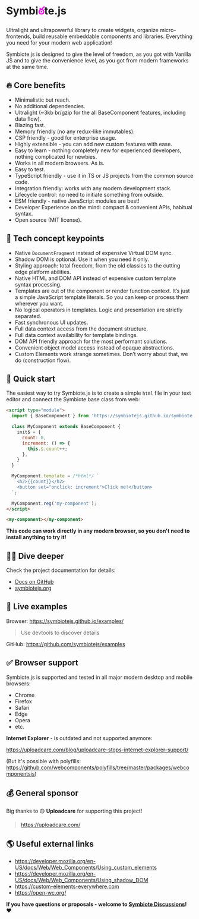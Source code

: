 # Symbi<span style="color:#f0f">ఠ</span>te.js

Ultralight and ultrapowerful library to create widgets, organize micro-frontends, build reusable embeddable components and libraries. 
Everything you need for your modern web application!

Symbiote.js is designed to give the level of freedom, as you got with Vanilla JS and to give the convenience level, as you got from modern frameworks at the same time.

## 🔥 Core benefits
* Minimalistic but reach.
* No additional dependencies.
* Ultralight (~3kb br/gzip for the all BaseComponent features, including data flow).
* Blazing fast.
* Memory friendly (no any redux-like immutables).
* CSP friendly - good for enterprise usage.
* Highly extensible - you can add new custom features with ease.
* Easy to learn - nothing completely new for experienced developers, nothing complicated for newbies.
* Works in all modern browsers. As is.
* Easy to test.
* TypeScript friendly - use it in TS or JS projects from the common source code.
* Integration friendly: works with any modern development stack.
* Lifecycle control: no need to initiate something from outside.
* ESM friendly - native JavaScript modules are best!
* Developer Experience on the mind: compact & convenient APIs, habitual syntax.
* Open source (MIT license).

## 💎 Tech concept keypoints
* Native `DocumentFragment` instead of expensive Virtual DOM sync.
* Shadow DOM is optional. Use it when you need it only.
* Styling approach: total freedom, from the old classics to the cutting edge platform abilities.
* Native HTML and DOM API instead of expensive custom template syntax processing.
* Templates are out of the component or render function context. It’s just a simple JavaScript template literals. So you can keep or process them wherever you want.
* No logical operators in templates. Logic and presentation are strictly separated.
* Fast synchronous UI updates.
* Full data context access from the document structure.
* Full data context availability for template bindings.
* DOM API friendly approach for the most performant solutions.
* Convenient object model access instead of opaque abstractions.
* Custom Elements work strange sometimes. Don’t worry about that, we do (construction flow).

## 🍏 Quick start
The easiest way to try Symbiote.js is to create a simple `html` file in your text editor and connect the Symbiote base class from web:

```html
<script type="module">
  import { BaseComponent } from 'https://symbiotejs.github.io/symbiote.js/core/BaseComponent.js';

  class MyComponent extends BaseComponent {
    init$ = {
      count: 0,
      increment: () => {
        this.$.count++;
      },
    }
  }

  MyComponent.template = /*html*/ `
    <h2>{{count}}</h2>
    <button set="onclick: increment">Click me!</button>
  `;

  MyComponent.reg('my-component');
</script>

<my-component></my-component>
```

**This code can work directly in any modern browser, so you don't need to install anything to try it!**

## 🧜‍♀️ Dive deeper
Check the project documentation for details:
* [Docs on GitHub](https://github.com/symbiotejs/docsite/tree/main/md)
* [symbiotejs.org](https://symbiotejs.org/)

## 🤖 Live examples
Browser: https://symbiotejs.github.io/examples/ 
> Use devtools to discover details 

GitHub: https://github.com/symbiotejs/examples

## ✅ Browser support
Symbiote.js is supported and tested in all major modern desktop and mobile browsers: 
* Chrome
* Firefox
* Safari
* Edge
* Opera
* etc.

**Internet Explorer** - is outdated and not supported anymore:

https://uploadcare.com/blog/uploadcare-stops-internet-explorer-support/

(But it's possible with polyfills: https://github.com/webcomponents/polyfills/tree/master/packages/webcomponentsjs)

## 💰 General sponsor
Big thanks to 🟡 **Uploadcare** for supporting this project!

> https://uploadcare.com/

## 🌎 Useful external links
* https://developer.mozilla.org/en-US/docs/Web/Web_Components/Using_custom_elements
* https://developer.mozilla.org/en-US/docs/Web/Web_Components/Using_shadow_DOM
* https://custom-elements-everywhere.com
* https://open-wc.org/

**If you have questions or proposals - welcome to [Symbiote Discussions](https://github.com/symbiotejs/symbiote.js/discussions)!** ❤️
